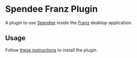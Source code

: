 # Spendee Franz Plugin

A plugin to use [Spendee](https://spendee.com) inside the [Franz](https://meetfranz.com) desktop application.

## Usage

Follow [these instructions](https://github.com/meetfranz/plugins/blob/master/docs/integration.md) to install the plugin.
